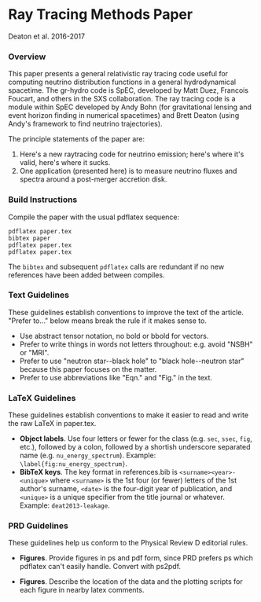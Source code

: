 # Ray Tracing Methods Paper
Deaton et al. 2016-2017

### Overview
This paper presents a general relativistic ray tracing code useful for computing
neutrino distribution functions in a general hydrodynamical spacetime. The
gr-hydro code is SpEC, developed by Matt Duez, Francois Foucart, and others in
the SXS collaboration. The ray tracing code is a module within SpEC developed by
Andy Bohn (for gravitational lensing and event horizon finding in numerical
spacetimes) and Brett Deaton (using Andy's framework to find neutrino
trajectories).

The principle statements of the paper are:

1. Here's a new raytracing code for neutrino emission; here's where it's valid,
   here's where it sucks.
2. One application (presented here) is to measure neutrino fluxes and spectra
   around a post-merger accretion disk.

### Build Instructions
Compile the paper with the usual pdflatex sequence:
```
pdflatex paper.tex
bibtex paper
pdflatex paper.tex
pdflatex paper.tex
```
The `bibtex` and subsequent `pdflatex` calls are redundant if no new references
have been added between compiles.

### Text Guidelines
These guidelines establish conventions to improve the text of the article.
"Prefer to..." below means break the rule if it makes sense to.

* Use abstract tensor notation, no bold or bbold for vectors.
* Prefer to write things in words not letters throughout: e.g. avoid "NSBH" or
  "MRI".
* Prefer to use "neutron star--black hole" to "black hole--neutron star"
  because this paper focuses on the matter.
* Prefer to use abbreviations like "Eqn." and "Fig." in the text.

### LaTeX Guidelines
These guidelines establish conventions to make it easier to read and write
the raw LaTeX in paper.tex.

* __Object labels__.
  Use four letters or fewer for the class (e.g. `sec`, `ssec`, `fig`, etc.),
  followed by a colon,
  followed by a shortish underscore separated name (e.g. `nu_energy_spectrum`).
  Example: `\label{fig:nu_energy_spectrum}`.
* __BibTeX keys__.
  The key format in references.bib is `<surname><year>-<unique>` where
  `<surname>` is the 1st four (or fewer) letters of the 1st author's surname,
  `<date>` is the four-digit year of publication, and
  `<unique>` is a unique specifier from the title journal or whatever.
  Example: `deat2013-leakage`.

### PRD Guidelines
These guidelines help us conform to the Physical Review D editorial rules.

* __Figures__.
  Provide figures in ps and pdf form, since PRD prefers ps which pdflatex
  can't easily handle. Convert with ps2pdf.

* __Figures__.
  Describe the location of the data and the plotting scripts for each figure
  in nearby latex comments.
